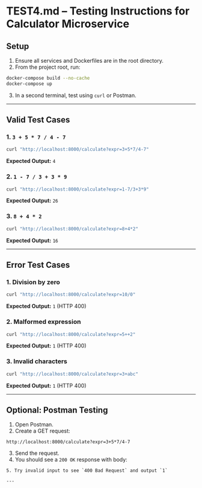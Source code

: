 # TEST4.md – Testing Instructions for Calculator Microservice

## Setup
1. Ensure all services and Dockerfiles are in the root directory.
2. From the project root, run:
```bash
docker-compose build --no-cache
docker-compose up
```

3. In a second terminal, test using `curl` or Postman.

---

## Valid Test Cases

### 1. `3 + 5 * 7 / 4 - 7`
```bash
curl "http://localhost:8000/calculate?expr=3+5*7/4-7"
```
**Expected Output:** `4`

### 2. `1 - 7 / 3 + 3 * 9`
```bash
curl "http://localhost:8000/calculate?expr=1-7/3+3*9"
```
**Expected Output:** `26`

### 3. `8 + 4 * 2`
```bash
curl "http://localhost:8000/calculate?expr=8+4*2"
```
**Expected Output:** `16`

---

## Error Test Cases

### 1. Division by zero
```bash
curl "http://localhost:8000/calculate?expr=10/0"
```
**Expected Output:** `1` (HTTP 400)

### 2. Malformed expression
```bash
curl "http://localhost:8000/calculate?expr=5++2"
```
**Expected Output:** `1` (HTTP 400)

### 3. Invalid characters
```bash
curl "http://localhost:8000/calculate?expr=3+abc"
```
**Expected Output:** `1` (HTTP 400)

---

## Optional: Postman Testing
1. Open Postman.
2. Create a GET request:
```
http://localhost:8000/calculate?expr=3+5*7/4-7
```
3. Send the request.
4. You should see a `200 OK` response with body:
```
5. Try invalid input to see `400 Bad Request` and output `1`

---
